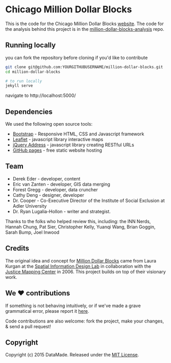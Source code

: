 # Chicago Million Dollar Blocks

This is the code for the Chicago Million Dollar Blocks [website](http://chicagosmilliondollarblocks.com/). The code for the analysis behind this project is in the [million-dollar-blocks-analysis](https://github.com/datamade/million-dollar-blocks-analysis) repo.

## Running locally
you can fork the repository before cloning if you'd like to contribute

``` bash
git clone git@github.com:YOURGITHUBUSERNAME/million-dollar-blocks.git
cd million-dollar-blocks

# to run locally
jekyll serve
```

navigate to http://localhost:5000/

## Dependencies
We used the following open source tools:

* [Bootstrap](http://getbootstrap.com/) - Responsive HTML, CSS and Javascript framework
* [Leaflet](http://leafletjs.com/) - javascript library interactive maps
* [jQuery Address](https://github.com/asual/jquery-address) - javascript library creating RESTful URLs
* [GitHub pages](https://pages.github.com/) - free static website hosting

## Team

* Derek Eder - developer, content
* Eric van Zanten - developer, GIS data merging
* Forest Gregg - developer, data cruncher
* Cathy Deng - designer, developer
* Dr. Cooper - Co-Executive Director of the Institute of Social Exclusion at Adler University
* Dr. Ryan Lugalia-Hollon - writer and strategist.

Thanks to the folks who helped review this, including: the INN Nerds, Hannah Chung, Pat Sier, Christopher Kelly, Yuanqi Wang, Brian Goggin, Sarah Bump, Joel Inwood

## Credits

The original idea and concept for [Million Dollar Blocks](http://www.spatialinformationdesignlab.org/projects.php%3Fid%3D16) came from Laura Kurgan at the [Spatial Information Design Lab](http://www.spatialinformationdesignlab.org/) in collaboration with the [Justice Mapping Center](http://www.justicemapping.org/) in 2006. This project builds on top of their visionary work.

## We :heart: contributions

If something is not behaving intuitively, or if we've made a grave grammatical error, please report it [here](https://github.com/datamade/million-dollar-blocks/issues).

Code contributions are also welcome: fork the project, make your changes, & send a pull request!

## Copyright

Copyright (c) 2015 DataMade. Released under the [MIT License](https://github.com/datamade/million-dollar-blocks/blob/master/LICENSE).

